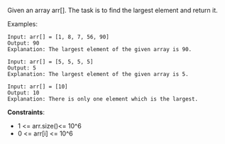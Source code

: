 Given an array arr[]. The task is to find the largest element and return it.

Examples:

```
Input: arr[] = [1, 8, 7, 56, 90]
Output: 90
Explanation: The largest element of the given array is 90.
```
```
Input: arr[] = [5, 5, 5, 5]
Output: 5
Explanation: The largest element of the given array is 5.
```

```
Input: arr[] = [10]
Output: 10
Explanation: There is only one element which is the largest.
```
__Constraints__:
   - 1 <= arr.size()<= 10^6
   - 0 <= arr[i] <= 10^6